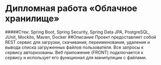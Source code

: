 # Дипломная работа «Облачное хранилище»
#####Стек: Spring Boot, Spring Security, Spring Data JPA, PostgreSQL, JUnit, Mockito, Maven, Docker
##Описание
Проект предоставляет собой REST сервис для загрузки, скачивания, переименования, удаления и вывода списка загруженных файлов пользователя. Все запросы к сервису авторизованы. Веб приложение (FRONT) подключается к сервису и использует его функционал для манипуляции с файлами.
